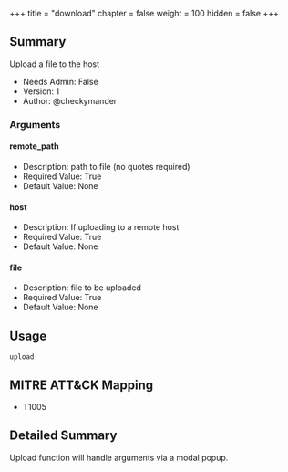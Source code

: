 +++
title = "download"
chapter = false
weight = 100
hidden = false
+++

## Summary
Upload a file to the host

- Needs Admin: False  
- Version: 1  
- Author: @checkymander  

### Arguments

#### remote_path

- Description: path to file (no quotes required)  
- Required Value: True  
- Default Value: None  

#### host

- Description: If uploading to a remote host
- Required Value: True  
- Default Value: None 

#### file

- Description: file to be uploaded 
- Required Value: True  
- Default Value: None  

## Usage

```
upload
```

## MITRE ATT&CK Mapping

- T1005  
## Detailed Summary
Upload function will handle arguments via a modal popup.